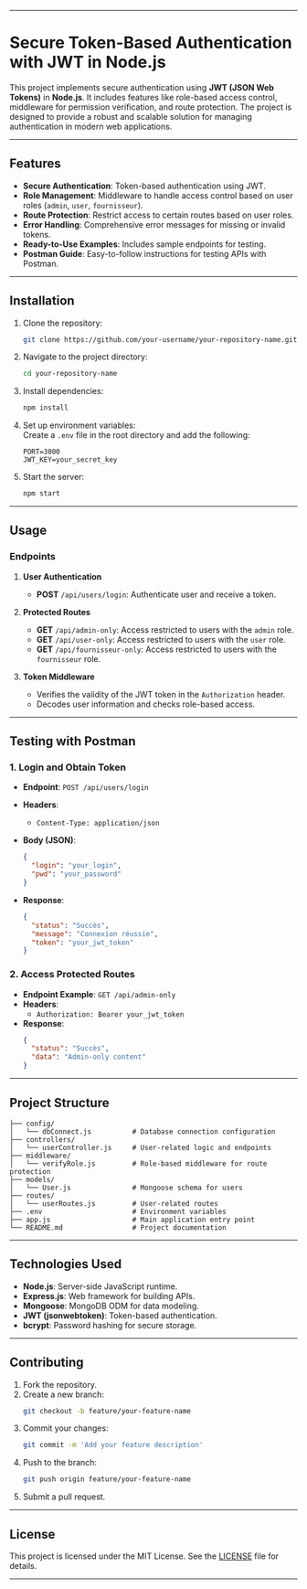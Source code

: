 
---

# **Secure Token-Based Authentication with JWT in Node.js**

This project implements secure authentication using **JWT (JSON Web Tokens)** in **Node.js**. It includes features like role-based access control, middleware for permission verification, and route protection. The project is designed to provide a robust and scalable solution for managing authentication in modern web applications.

---

## **Features**

- **Secure Authentication**: Token-based authentication using JWT.
- **Role Management**: Middleware to handle access control based on user roles (`admin`, `user`, `fournisseur`).
- **Route Protection**: Restrict access to certain routes based on user roles.
- **Error Handling**: Comprehensive error messages for missing or invalid tokens.
- **Ready-to-Use Examples**: Includes sample endpoints for testing.
- **Postman Guide**: Easy-to-follow instructions for testing APIs with Postman.

---

## **Installation**

1. Clone the repository:  
   ```bash
   git clone https://github.com/your-username/your-repository-name.git
   ```

2. Navigate to the project directory:  
   ```bash
   cd your-repository-name
   ```

3. Install dependencies:  
   ```bash
   npm install
   ```

4. Set up environment variables:  
   Create a `.env` file in the root directory and add the following:  
   ```env
   PORT=3000
   JWT_KEY=your_secret_key
   ```

5. Start the server:  
   ```bash
   npm start
   ```

---

## **Usage**

### **Endpoints**

1. **User Authentication**
   - **POST** `/api/users/login`: Authenticate user and receive a token.
   
2. **Protected Routes**
   - **GET** `/api/admin-only`: Access restricted to users with the `admin` role.
   - **GET** `/api/user-only`: Access restricted to users with the `user` role.
   - **GET** `/api/fournisseur-only`: Access restricted to users with the `fournisseur` role.

3. **Token Middleware**
   - Verifies the validity of the JWT token in the `Authorization` header.
   - Decodes user information and checks role-based access.

---

## **Testing with Postman**

### **1. Login and Obtain Token**

- **Endpoint**: `POST /api/users/login`  
- **Headers**:  
  - `Content-Type: application/json`  
- **Body (JSON)**:  
  ```json
  {
    "login": "your_login",
    "pwd": "your_password"
  }
  ```

- **Response**:  
  ```json
  {
    "status": "Succès",
    "message": "Connexion réussie",
    "token": "your_jwt_token"
  }
  ```

### **2. Access Protected Routes**

- **Endpoint Example**: `GET /api/admin-only`  
- **Headers**:  
  - `Authorization: Bearer your_jwt_token`  
- **Response**:  
  ```json
  {
    "status": "Succès",
    "data": "Admin-only content"
  }
  ```

---

## **Project Structure**

```
├── config/
│   └── dbConnect.js          # Database connection configuration
├── controllers/
│   └── userController.js     # User-related logic and endpoints
├── middleware/
│   └── verifyRole.js         # Role-based middleware for route protection
├── models/
│   └── User.js               # Mongoose schema for users
├── routes/
│   └── userRoutes.js         # User-related routes
├── .env                      # Environment variables
├── app.js                    # Main application entry point
└── README.md                 # Project documentation
```

---

## **Technologies Used**

- **Node.js**: Server-side JavaScript runtime.
- **Express.js**: Web framework for building APIs.
- **Mongoose**: MongoDB ODM for data modeling.
- **JWT (jsonwebtoken)**: Token-based authentication.
- **bcrypt**: Password hashing for secure storage.

---

## **Contributing**

1. Fork the repository.
2. Create a new branch:  
   ```bash
   git checkout -b feature/your-feature-name
   ```
3. Commit your changes:  
   ```bash
   git commit -m 'Add your feature description'
   ```
4. Push to the branch:  
   ```bash
   git push origin feature/your-feature-name
   ```
5. Submit a pull request.

---

## **License**

This project is licensed under the MIT License. See the [LICENSE](LICENSE) file for details.

---

